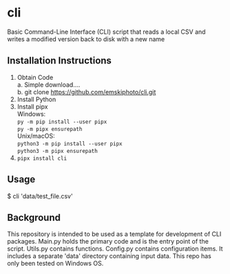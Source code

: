 # cli
Basic Command-Line Interface (CLI) script that reads a local CSV and writes a modified version back to disk with a new name

## Installation Instructions
1. Obtain Code<BR>
    a. Simple download….<BR>
    b. git clone https://github.com/emskiphoto/cli.git
2. Install Python
3. Install pipx <BR>
    Windows:  
    `py -m pip install --user pipx`<BR>
    `py -m pipx ensurepath`<BR>
    Unix/macOS:<BR>
    `python3 -m pip install --user pipx`<BR>
    `python3 -m pipx ensurepath`<BR>
4. `pipx install cli`


## Usage
$ cli 'data/test_file.csv'

## Background
This repository is intended to be used as a template for development of CLI packages.  Main.py holds the primary code and is the entry point of the script.  Utils.py contains functions.  Config.py contains configuration items.  It includes a separate 'data' directory containing input data.  This repo has only been tested on Windows OS.
